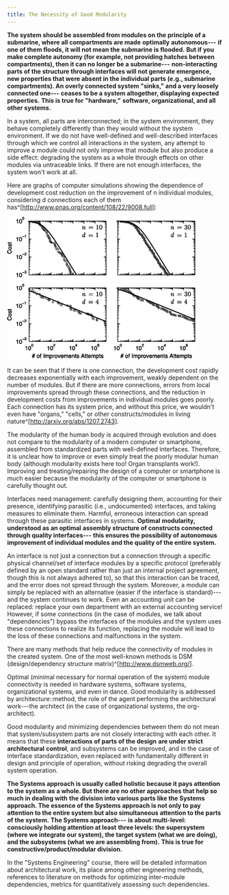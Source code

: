 ```yaml
---
title: The Necessity of Good Modularity
---
```


**The system should be assembled from modules on the principle of a submarine,
where all compartments are made** **optimally** **autonomous---** **if
one of them floods, it will not mean the submarine is flooded.** **But if you make complete autonomy (for example, not providing hatches between compartments), then it can no longer be a submarine---** **non-interacting parts of the structure through interfaces will not generate emergence, new properties that were absent in the individual parts (e.g., submarine compartments). An overly connected system "sinks," and a very loosely connected one---** **ceases to be a system altogether, displaying expected properties.** **This is true for**
**"hardware,"** **software, organizational, and all other systems.**

In a system, all parts are interconnected; in the system environment, they behave completely differently than they would without the system environment. If we do not have well-defined and well-described interfaces through which we control all interactions in the system, any attempt to improve a module could not only improve that module but also produce a side effect: degrading the system as a whole through effects on other modules via untraceable links. If there are not enough interfaces, the system won't work at all.

Here are graphs of computer simulations showing the dependence of development cost reduction on the improvement of n individual modules, considering d connections each of them has^[<http://www.pnas.org/content/108/22/9008.full>]:


![](09-the-necessity-of-good-modularity-77.png)


It can be seen that if there is one connection, the development cost rapidly decreases exponentially with each improvement, weakly dependent on the number of modules. But if there are more connections, errors from local improvements spread through these connections, and the reduction in development costs from improvements in individual modules goes poorly. Each connection has its system price, and without this price, we wouldn't even have "organs," "cells," or other constructs/modules in living nature^[<http://arxiv.org/abs/1207.2743>].

The modularity of the human body is acquired through evolution and does not compare to the modularity of a modern computer or smartphone, assembled from standardized parts with well-defined interfaces. Therefore, it is unclear how to improve or even simply treat the poorly modular human body (although modularity exists here too! Organ transplants work!). Improving and treating/repairing the design of a computer or smartphone is much easier because the modularity of the computer or smartphone is carefully thought out.

Interfaces need management: carefully designing them, accounting for their presence, identifying parasitic (i.e., undocumented) interfaces, and taking measures to eliminate them. Harmful, erroneous interaction can spread through these parasitic interfaces in systems. **Optimal** **modularity,** **understood as an optimal**
**assembly structure of constructs connected** **through quality interfaces---** **this ensures the possibility of autonomous improvement of individual modules and the quality of the entire system.**

An interface is not just a connection but a connection through a specific physical channel/set of interface modules by a specific protocol (preferably defined by an open standard rather than just an internal project agreement, though this is not always adhered to), so that this interaction can be traced, and the error does not spread through the system. Moreover, a module can simply be replaced with an alternative (easier if the interface is standard)---and the system continues to work. Even an accounting unit can be replaced: replace your own department with an external accounting service! However, if some connections (in the case of modules, we talk about "dependencies") bypass the interfaces of the modules and the system uses these connections to realize its function, replacing the module will lead to the loss of these connections and malfunctions in the system.

There are many methods that help reduce the connectivity of modules in the created system. One of the most well-known methods is DSM (design/dependency structure
matrix)^[<http://www.dsmweb.org/>].

Optimal (minimal necessary for normal operation of the system) module connectivity is needed in hardware systems, software systems, organizational systems, and even in dance. Good modularity is addressed by architecture::method, the role of the agent performing the architectural work---the architect (in the case of organizational systems, the org-architect).

Good modularity and minimizing dependencies between them do not mean that system/subsystem parts are not closely interacting with each other. It means that these **interactions** **of parts of the design** **are under strict** **architectural** **control**, and subsystems can be improved, and in the case of interface standardization, even replaced with fundamentally different in design and principle of operation, without risking degrading the overall system operation.

**The Systems approach is usually called holistic because it pays attention to the system as a whole. But there are no other approaches that help so much in dealing with** **the division into various parts like the Systems approach. The essence of the Systems approach is not only to pay attention to the entire system but also simultaneous attention to the parts of the system.** **The Systems approach---** **is about multi-level: consciously holding attention at least** **three levels: the supersystem (where we integrate our system), the target system (what we are doing), and the subsystems (what we are assembling from).** **This is true for
constructive/product/modular division.**

In the "Systems Engineering" course, there will be detailed information about architectural work, its place among other engineering methods, references to literature on methods for optimizing inter-module dependencies, metrics for quantitatively assessing such dependencies.